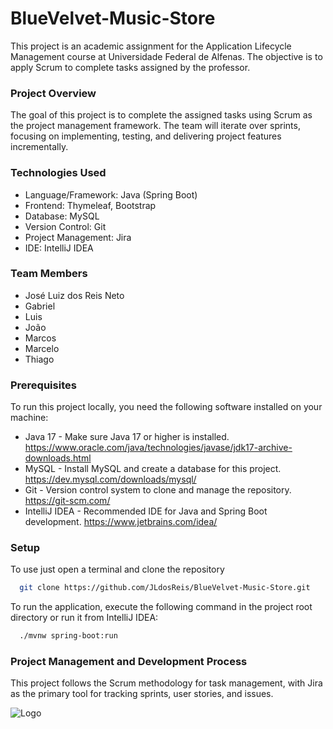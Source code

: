 
# BlueVelvet-Music-Store

This project is an academic assignment for the Application Lifecycle Management course at Universidade Federal de Alfenas. The objective is to apply Scrum to complete tasks assigned by the professor.

### Project Overview
The goal of this project is to complete the assigned tasks using Scrum as the project management framework. The team will iterate over sprints, focusing on implementing, testing, and delivering project features incrementally.

### Technologies Used
- Language/Framework: Java (Spring Boot)
- Frontend: Thymeleaf, Bootstrap
- Database: MySQL
- Version Control: Git
- Project Management: Jira
- IDE: IntelliJ IDEA

### Team Members
- José Luiz dos Reis Neto
- Gabriel
- Luis
- João
- Marcos
- Marcelo
- Thiago

### Prerequisites
To run this project locally, you need the following software installed on your machine:

- Java 17 - Make sure Java 17 or higher is installed. https://www.oracle.com/java/technologies/javase/jdk17-archive-downloads.html
- MySQL - Install MySQL and create a database for this project. https://dev.mysql.com/downloads/mysql/
- Git - Version control system to clone and manage the repository. https://git-scm.com/
- IntelliJ IDEA - Recommended IDE for Java and Spring Boot development. https://www.jetbrains.com/idea/

### Setup
To use  just open a terminal and clone the repository

```bash
  git clone https://github.com/JLdosReis/BlueVelvet-Music-Store.git
```

To run the application, execute the following command in the project root directory or run it from IntelliJ IDEA:
```bash
  ./mvnw spring-boot:run
```

### Project Management and Development Process
This project follows the Scrum methodology for task management, with Jira as the primary tool for tracking sprints, user stories, and issues.


![Logo](https://www.pngmart.com/files/13/Garfield-Cartoon-PNG-Image.png)

